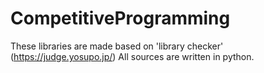 # CompetitiveProgramming
These libraries are made based on 'library checker' (https://judge.yosupo.jp/)
All sources are written in python.
